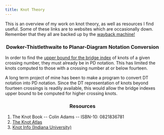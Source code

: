 ```yaml
---
title: Knot Theory
---
```

<div class="body">
  <p>This is an overview of my work on knot theory, as well as resources I find useful. Some of these links are to websites which are occasionally down. Remember that they all are backed up by the <a href="https://web.archive.org/">wayback machine!</a></p>
  <h3 style="text-align: center;">Dowker-Thistlethwaite to Planar-Diagram Notation Conversion</h3>
  <p>In order to find the <a href="https://github.com/genjohnson/naive_bridge_computation">upper bound for the bridge index</a> of knots of a given crossing number, they must already be in PD notation. This has limited the knots computed to those with a crossing number at or below fourteen.</p>
  <p>A long term project of mine has been to make a program to convert DT notation into PD notation. Since the DT representation of knots beyond fourteen crossings is readily available, this would allow the bridge indexes upper bound to be computed for higher crossing knots.</p>
  <h3 style="text-align: center;">Resources</h3>
  <ol>
    <li>The Knot Book -- Colin Adams -- ISBN-10: 0821836781</li>
    <li><a href="http://katlas.org/wiki/Main_Page">The Knot Atlas</a></li>
    <li><a href="https://www.indiana.edu/~knotinfo/">Knot Info (Indiana University)</a></li>
  </ol>
</div>
